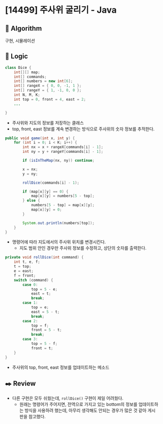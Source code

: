 # [14499] 주사위 굴리기 - Java

## :pushpin: **Algorithm**

구현, 시뮬레이션

## :round_pushpin: **Logic**

```java
class Dice {
    int[][] map;
    int[] commands;
    int[] numbers = new int[6];
    int[] rangeX = { 0, 0, -1, 1 };
    int[] rangeY = { 1, -1, 0, 0 };
    int N, M, K;
    int top = 0, front = 4, east = 2;
    ...

}
```

- 주사위와 지도의 정보를 저장하는 클래스
- top, front, east 정보를 계속 변경하는 방식으로 주사위의 숫자 정보를 추적한다.

```java
public void game(int x, int y) {
    for (int i = 0; i < K; i++) {
        int nx = x + rangeX[commands[i] - 1];
        int ny = y + rangeY[commands[i] - 1];

        if (isInTheMap(nx, ny)) continue;

        x = nx;
        y = ny;

        rollDice(commands[i] - 1);

        if (map[x][y] == 0) {
            map[x][y] = numbers[5 - top];
        } else {
            numbers[5 - top] = map[x][y];
            map[x][y] = 0;
        }

        System.out.println(numbers[top]);
    }
}
```

- 명령어에 따라 지도에서의 주사위 위치를 변경시킨다.
  - 지도 범위 안인 경우만 주사위 정보를 수정하고, 상단의 숫자를 출력한다.

```java
private void rollDice(int command) {
    int t, e, f;
    t = top;
    e = east;
    f = front;
    switch (command) {
        case 0:
            top = 5 - e;
            east = t;
            break;
        case 1:
            top = e;
            east = 5 - t;
            break;
        case 2:
            top = f;
            front = 5 - t;
            break;
        case 3:
            top = 5 - f;
            front = t;
    }
}
```

- 주사위의 top, front, east 정보를 업데이트하는 메소드

## :black_nib: **Review**

- 다른 구현은 모두 쉬웠는데, `rollDice()` 구현이 제일 어려웠다.
  - 원래는 명령어가 주어지면, 전역으로 가지고 있는 bottom의 정보를 업데이트하는 방식을 사용하려 했는데, 아무리 생각해도 안되는 경우가 많은 것 같아 게시판을 참고했다.